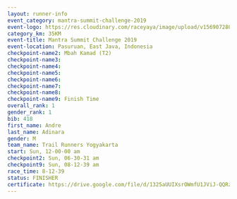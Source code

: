 ```yaml
---
layout: runner-info 
event_category: mantra-summit-challenge-2019 
event-logo: https://res.cloudinary.com/raceyaya/image/upload/v1569072809/logo/mantra-image_segrbx.jpg
category_km: 35KM 
event-title: Mantra Summit Challenge 2019 
event-location: Pasuruan, East Java, Indonesia 
checkpoint-name2: Mbah Kamad (T2) 
checkpoint-name3: 
checkpoint-name4: 
checkpoint-name5: 
checkpoint-name6: 
checkpoint-name7: 
checkpoint-name8: 
checkpoint-name9: Finish Time
overall_rank: 1
gender_rank: 1
bib: 418
first_name: Andre
last_name: Adinara
gender: M
team_name: Trail Runners Yogyakarta
start: Sun, 12-00-00 am
checkpoint2: Sun, 06-30-31 am
checkpoint9: Sun, 08-12-39 am
race_time: 8-12-39
status: FINISHER
certificate: https://drive.google.com/file/d/1325aUUIXsrOWmfU1JViJ-QQRzYBYOA85/view?usp=sharing
---
```

